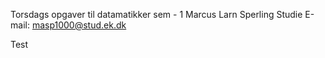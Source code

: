 Torsdags opgaver til datamatikker sem - 1 
Marcus Larn Sperling 
Studie E-mail: masp1000@stud.ek.dk 

Test


